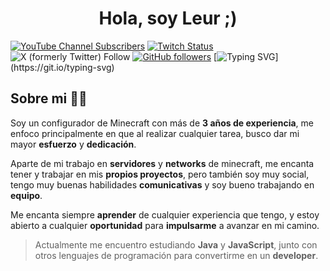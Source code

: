 <div align="center">
<h1 align="center">Hola, soy Leur ;)</h1>
</div>
<!-- <img src="https://i.imgur.com/z8DeLrl.jpg"> -->

[![YouTube Channel Subscribers](https://img.shields.io/youtube/channel/subscribers/UC1vR-imU678SJMLWGizWdAA?style=social)](https://www.youtube.com/@leurcraft?sub_confirmation=1)
[![Twitch Status](https://img.shields.io/twitch/status/leur?style=social)](https://www.twitch.tv/leur)
![X (formerly Twitter) Follow](https://img.shields.io/twitter/follow/Leur_)
[![GitHub followers](https://img.shields.io/github/followers/leurcraft?style=social)](https://github.com/Leurcraft)
[![Typing SVG](https://readme-typing-svg.demolab.com?font=Roboto+Mono&pause=1000&color=51FF73&vCenter=true&random=false&width=500&lines=El+configurador+perfecto+para+ti...)](https://git.io/typing-svg)

## Sobre mi 🙋‍♂️ 

Soy un configurador de Minecraft con más de **3 años de experiencia**, me enfoco principalmente en que al realizar cualquier tarea, busco dar mi mayor **esfuerzo** y **dedicación**.

Aparte de mi trabajo en **servidores** y **networks** de minecraft, me encanta tener y trabajar en mis **propios proyectos**, pero también soy muy social, tengo muy buenas habilidades **comunicativas** y soy bueno trabajando en **equipo**.

Me encanta siempre **aprender** de cualquier experiencia que tengo, y estoy abierto a cualquier **oportunidad** para **impulsarme** a avanzar en mi camino.

> Actualmente me encuentro estudiando **Java** y **JavaScript**, junto con otros lenguajes de programación para convertirme en un **developer**.
<br>
